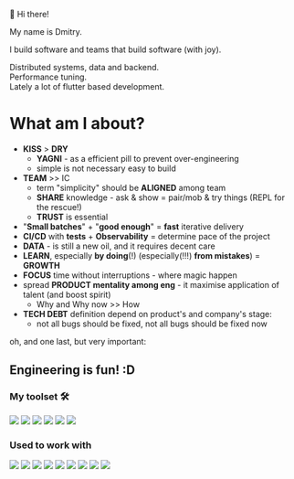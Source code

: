 👋 Hi there!

My name is Dmitry.

I build software and teams that build software (with joy).  

Distributed systems, data and backend.  
Performance tuning.  
Lately a lot of flutter based development.


# What am I about?

- **KISS** > **DRY**
  - **YAGNI** - as a efficient pill to prevent over-engineering
  - simple is not necessary easy to build
- **TEAM** >> IC
  - term "simplicity" should be **ALIGNED** among team
  - **SHARE** knowledge - ask & show = pair/mob & try things (REPL for the rescue!)
  - **TRUST** is essential
- "**Small batches**" + "**good enough**" = **fast** iterative delivery
- **CI/CD** with **tests** + **Observability** = determine pace of the project
- **DATA** - is still a new oil, and it requires decent care
- **LEARN**, especially **by doing**(!) (especially(!!!) **from mistakes**) = **GROWTH**
- **FOCUS** time without interruptions - where magic happen
- spread **PRODUCT mentality among eng** - it maximise application of talent (and boost spirit)
  - Why and Why now >> How
- **TECH DEBT** definition depend on product's and company's stage:
  - not all bugs should be fixed, not all bugs should be fixed now 

oh, and one last, but very important:

## Engineering is fun! :D




### My toolset 🛠️

![](https://img.shields.io/badge/Code-Python-informational?style=flat&logo=python&logoColor=white&color=2bbc8a)
![](https://img.shields.io/badge/Framework-FastAPI-informational?style=flat&logo=fastapi&logoColor=white&color=2bbc8a)
![](https://img.shields.io/badge/Framework-Flutter-informational?style=flat&logo=flutter&logoColor=white&color=2bbc8a)
![](https://img.shields.io/badge/Cloud-AWS-informational?style=flat&logo=amazon-aws&logoColor=white&color=2bbc8a)
![](https://img.shields.io/badge/Tools-Docker-informational?style=flat&logo=docker&logoColor=white&color=2bbc8a)
![](https://img.shields.io/badge/Tools-Vim-informational?style=flat&logo=vim&logoColor=white&color=2bbc8a)

### Used to work with

![](https://img.shields.io/badge/Tools-Kubernetes-informational?style=flat&logo=kubernetes&logoColor=white&color=2bbc8a)
![](https://img.shields.io/badge/Tools-Terraform-informational?style=flat&logo=terraform&logoColor=white&color=2bbc8a)
![](https://img.shields.io/badge/Framework-Tensorflow-informational?style=flat&logo=tensorflow&logoColor=white&color=2bbc8a)
![](https://img.shields.io/badge/Framework-NextJS-informational?style=flat&logo=nextjs&logoColor=white&color=2bbc8a)
![](https://img.shields.io/badge/Code-Scala-informational?style=flat&logo=scala&logoColor=white&color=2bbc8a)
![](https://img.shields.io/badge/Code-C++-informational?style=flat&logo=c%2B%2B&logoColor=white&color=2bbc8a)
![](https://img.shields.io/badge/BigData-Kafka-informational?style=flat&logo=apache-kafka&logoColor=white&color=2bbc8a)
![](https://img.shields.io/badge/BigData-Cassandra-informational?style=flat&logo=apache-cassandra&logoColor=white&color=2bbc8a)
![](https://img.shields.io/badge/BigData-Spark-informational?style=flat&logo=apache-spark&logoColor=white&color=2bbc8a)




<!--
**kruglov-dmitry/kruglov-dmitry** is a ✨ _special_ ✨ repository because its `README.md` (this file) appears on your GitHub profile.

Here are some ideas to get you started:

- 🔭 I’m currently working on ...
- 🌱 I’m currently learning ...
- 👯 I’m looking to collaborate on ...
- 🤔 I’m looking for help with ...
- 💬 Ask me about ...
- 📫 How to reach me: ...
- 😄 Pronouns: ...
- ⚡ Fun fact: ...
-->
